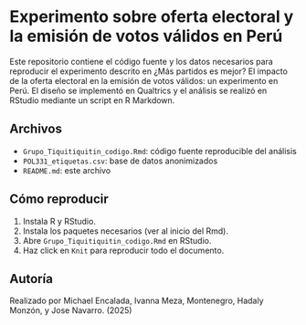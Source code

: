 # Experimento sobre oferta electoral y la emisión de votos válidos en Perú

Este repositorio contiene el código fuente y los datos necesarios para reproducir el experimento descrito en ¿Más partidos es mejor? El impacto de la oferta electoral en la emisión de votos válidos: un experimento en Perú. El diseño se implementó en Qualtrics y el análisis se realizó en RStudio mediante un script en R Markdown.

## Archivos
- `Grupo_Tiquitiquitin_codigo.Rmd`: código fuente reproducible del análisis
- `POL331_etiquetas.csv`: base de datos anonimizados
- `README.md`: este archivo

## Cómo reproducir

1. Instala R y RStudio.
2. Instala los paquetes necesarios (ver al inicio del Rmd).
3. Abre `Grupo_Tiquitiquitin_codigo.Rmd` en RStudio.
4. Haz click en `Knit` para reproducir todo el documento.

## Autoría

Realizado por Michael Encalada, Ivanna Meza,  Montenegro, Hadaly Monzón, y Jose Navarro. (2025)

